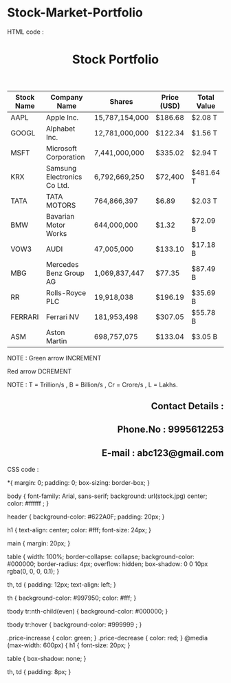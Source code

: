 # Stock-Market-Portfolio
HTML code :

<!DOCTYPE html>
<html>
<head>
  <title>Stock Portfolio</title>
  <link rel="stylesheet" href="https://cdnjs.cloudflare.com/ajax/libs/font-awesome/5.15.4/css/all.min.css">
  <link rel="stylesheet" href="style6.css">
</head>
<body>
  <header>
    <h1>Stock Portfolio</h1>
  </header>
  
  <main>
    <table>
      <thead>
        <tr>
          <th>Stock Name</th>
          <th>Company Name</th>
          <th>Shares</th>
          <th>Price (USD)</th>
          <th>Total Value</th>
        </tr>
      </thead>
      <tbody>
        <tr>
          <td>AAPL</td>
          <td>Apple Inc.</td>
          <td>15,787,154,000</td>
          <td><span class="price-increase">$186.68 <i class="fas fa-arrow-up"></i></span></td>
          <td>$2.08 T</td>
        </tr>
        <tr>
          <td>GOOGL</td>
          <td>Alphabet Inc.</td>
          <td>12,781,000,000</td>
          <td><span class="price-decrease">$122.34 <i class="fas fa-arrow-down"></i></span></td>
          <td>$1.56 T</td>
        </tr>
        <tr>
          <td>MSFT</td>
          <td>Microsoft Corporation</td>
          <td>7,441,000,000</td>
          <td><span class="price-increase">$335.02 <i class="fas fa-arrow-up"></i></span></td>
          <td>$2.94 T</td>
        </tr>
		<td>KRX</td>
          <td>Samsung Electronics Co Ltd.</td>
          <td>6,792,669,250</td>
          <td><span class="price-decrease">$72,400 <i class="fas fa-arrow-down"></i></span></td>
          <td>$481.64 T</td>
		  </tr>
		  <tr>
		   <td>TATA</td>
          <td>TATA MOTORS</td>
          <td>764,866,397</td>
          <td><span class="price-increase">$6.89 <i class="fas fa-arrow-up"></i></span></td>
          <td>$2.03 T</td>
        </tr>
        <tr>
		 <td>BMW</td>
          <td>Bavarian Motor Works</td>
          <td>644,000,000</td>
          <td><span class="price-increase">$1.32 <i class="fas fa-arrow-up"></i></span></td>
          <td>$72.09 B</td>
        </tr>
        <tr>
		 <td>VOW3</td>
          <td>AUDI</td>
          <td>47,005,000</td>
          <td><span class="price-decrease">$133.10 <i class="fas fa-arrow-down"></i></span></td>
          <td>$17.18 B</td>
        </tr>
        <tr>
		 <td>MBG</td>
          <td>Mercedes Benz Group AG</td>
          <td>1,069,837,447</td>
          <td><span class="price-increase">$77.35 <i class="fas fa-arrow-up"></i></span></td>
          <td>$87.49 B</td>
        </tr>
        <tr>
		 <td>RR</td>
          <td>Rolls-Royce PLC</td>
          <td>19,918,038</td>
          <td><span class="price-increase">$196.19 <i class="fas fa-arrow-up"></i></span></td>
          <td>$35.69 B</td>
        </tr>
        <tr>
		 <td>FERRARI</td>
          <td>Ferrari NV</td>
          <td>181,953,498</td>
          <td><span class="price-increase">$307.05 <i class="fas fa-arrow-up"></i></span></td>
          <td>$55.78 B</td>
        </tr>
        <tr>
		<td>ASM</td>
          <td>Aston Martin</td>
          <td>698,757,075</td>
          <td><span class="price-decrease">$133.04 <i class="fas fa-arrow-down"></i></span></td>
          <td>$3.05 B</td>
        </tr>
        <tr>
      </tbody>
    </table>
  </main>
</body>
</html>
<p>NOTE : Green arrow <td><span class="price-increase"> INCREMENT<i class="fas fa-arrow-up"></i></span></td></p>
<p>       Red arrow <td><span class="price-decrease"> DCREMENT<i class="fas fa-arrow-down"></i></span></td></p></p>
</p>NOTE : T = Trillion/s , B = Billion/s , Cr = Crore/s , L = Lakhs.

<h2 style="text-align:right;">Contact Details :</h2>
<h2 style="text-align:right;">Phone.No : 9995612253</h2>
<h2 style="text-align:right;">E-mail : abc123@gmail.com</h2>

CSS code :

*{
  margin: 0;
  padding: 0;
  box-sizing: border-box;
}

body {
  font-family: Arial, sans-serif;
  background: url(stock.jpg) center;
  color: #ffffff ;
}

header {
  background-color: #622A0F;
  padding: 20px;
}

h1 {
  text-align: center;
  color: #fff;
  font-size: 24px;
}

main {
  margin: 20px;
}

table {
  width: 100%;
  border-collapse: collapse;
  background-color: #000000;
  border-radius: 4px;
  overflow: hidden;
  box-shadow: 0 0 10px rgba(0, 0, 0, 0.1);
}

th, td {
  padding: 12px;
  text-align: left;
}

th {
  background-color: #997950;
  color: #fff;
}

tbody tr:nth-child(even) {
  background-color: #000000;
}

tbody tr:hover {
  background-color: #999999 ;
}

.price-increase {
  color: green;
}
.price-decrease {
  color: red;
}
@media (max-width: 600px) {
  h1 {
    font-size: 20px;
  }
  
  table {
    box-shadow: none;
  }
  
  th, td {
    padding: 8px;
  }
